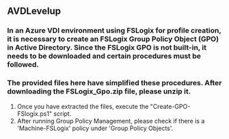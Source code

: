 ## AVDLevelup
### In an Azure VDI environment using FSLogix for profile creation, it is necessary to create an FSLogix Group Policy Object (GPO) in Active Directory. Since the FSLogix GPO is not built-in, it needs to be downloaded and certain procedures must be followed.
### The provided files here have simplified these procedures. After downloading the FSLogix_Gpo.zip file, please unzip it.
   1. Once you have extracted the files, execute the "Create-GPO-FSlogix.ps1" script.
   2. After running Group Policy Management, please check if there is a 'Machine-FSLogix' policy under 'Group Policy Objects'.
